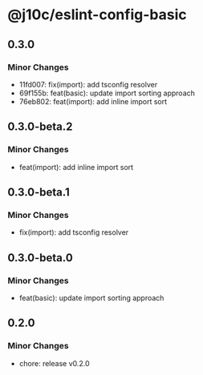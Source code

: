 # @j10c/eslint-config-basic

## 0.3.0

### Minor Changes

- 11fd007: fix(import): add tsconfig resolver
- 69f155b: feat(basic): update import sorting approach
- 76eb802: feat(import): add inline import sort

## 0.3.0-beta.2

### Minor Changes

- feat(import): add inline import sort

## 0.3.0-beta.1

### Minor Changes

- fix(import): add tsconfig resolver

## 0.3.0-beta.0

### Minor Changes

- feat(basic): update import sorting approach

## 0.2.0

### Minor Changes

- chore: release v0.2.0
